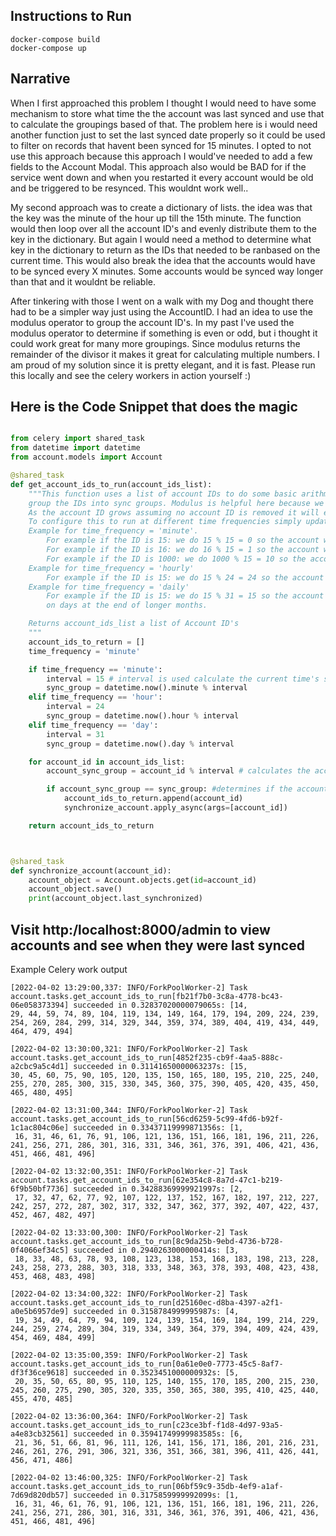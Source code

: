 ## Instructions to Run 

```
docker-compose build
docker-compose up
```

## Narrative
When I first approached this problem I thought I would need to have some mechanism to store what time the the account was last synced and use that to calculate the groupings based of that. The problem here is i would need another function just to set the last synced date properly so it could be used to filter on records that havent been synced for 15 minutes.
I opted to not use this approach because this approach I would've needed to add a few fields to the Account Modal. This approach also would be BAD for if the service went down and when you restarted it every account would be old and be triggered to be resynced. This wouldnt work well..

My second approach was to create a dictionary of lists.
the idea was that the key was the minute of the hour up till the 15th minute. The function would then loop over all the account ID's and evenly distribute them to the key in the dictionary.
But again I would need a method to determine what key in the dictionary to return as the IDs that needed to be ranbased on the current time. This would also break the idea that the accounts would have to be synced every X minutes. Some accounts would be synced way longer than that and it wouldnt be reliable.

After tinkering with those I went on a walk with my Dog and thought there had to be a simpler way just using the AccountID.
I had an idea to use the modulus operator to group the account ID's. In my past I've used the modulus operator to determine if something is even or odd, but i thought it could work great for many more groupings. Since modulus returns the remainder of the divisor it makes it great for calculating multiple numbers. I am proud of my solution since it is pretty elegant, and it is fast. Please run this locally and see the celery workers in action yourself :)

## Here is the Code Snippet that does the magic
```django-api/account/tasks.py

from celery import shared_task
from datetime import datetime
from account.models import Account

@shared_task
def get_account_ids_to_run(account_ids_list):
    """This function uses a list of account IDs to do some basic arithmetic with Modulus, and the current time to
    group the IDs into sync groups. Modulus is helpful here because we can reliably assign a sync group evenly based off of only the account ID.
    As the account ID grows assuming no account ID is removed it will evenly distribute the account ID's into the number of groups (interval).
    To configure this to run at different time frequencies simply update time_frequency from minute, to hour, or to day and then schedule this to run hourly, or daily.
    Example for time_frequency = 'minute'.
        For example if the ID is 15: we do 15 % 15 = 0 so the account will be returned at 0,15,30,45 minutes in the hour.
        For example if the ID is 16: we do 16 % 15 = 1 so the account wil be returned at 1,16,31,46 minutes in the hour.
        For example if the ID is 1000: we do 1000 % 15 = 10 so the account wil be returned at 10,25,40,55 minutes in the hour.
    Example for time_frequency = 'hourly'
        For example if the ID is 15: we do 15 % 24 = 24 so the account will be returned at 24th hour per day.
    Example for time_frequency = 'daily'
        For example if the ID is 15: we do 15 % 31 = 15 so the account will be returned on the 15th day per month. Note since months are variable, there may be less synced
        on days at the end of longer months.

    Returns account_ids_list a list of Account ID's
    """
    account_ids_to_return = []
    time_frequency = 'minute'

    if time_frequency == 'minute':
        interval = 15 # interval is used calculate the current time's sync group and the account id's sync group
        sync_group = datetime.now().minute % interval
    elif time_frequency == 'hour':
        interval = 24
        sync_group = datetime.now().hour % interval
    elif time_frequency == 'day':
        interval = 31
        sync_group = datetime.now().day % interval

    for account_id in account_ids_list:
        account_sync_group = account_id % interval # calculates the accounts sync group

        if account_sync_group == sync_group: #determines if the accounts sync group is equal to the current time's sync group
            account_ids_to_return.append(account_id)
            synchronize_account.apply_async(args=[account_id])

    return account_ids_to_return 



@shared_task
def synchronize_account(account_id):
    account_object = Account.objects.get(id=account_id)
    account_object.save()
    print(account_object.last_synchronized)
```

## Visit http:/localhost:8000/admin to view accounts and see when they were last synced

Example Celery work output
```
[2022-04-02 13:29:00,337: INFO/ForkPoolWorker-2] Task account.tasks.get_account_ids_to_run[fb21f7b0-3c8a-4778-bc43-06e058373394] succeeded in 0.32837020000079065s: [14, 
29, 44, 59, 74, 89, 104, 119, 134, 149, 164, 179, 194, 209, 224, 239, 254, 269, 284, 299, 314, 329, 344, 359, 374, 389, 404, 419, 434, 449, 464, 479, 494]

[2022-04-02 13:30:00,321: INFO/ForkPoolWorker-2] Task account.tasks.get_account_ids_to_run[4852f235-cb9f-4aa5-888c-a2cbc9a5c4d1] succeeded in 0.31141650000063237s: [15, 
30, 45, 60, 75, 90, 105, 120, 135, 150, 165, 180, 195, 210, 225, 240, 255, 270, 285, 300, 315, 330, 345, 360, 375, 390, 405, 420, 435, 450, 465, 480, 495]

[2022-04-02 13:31:00,344: INFO/ForkPoolWorker-2] Task account.tasks.get_account_ids_to_run[56cd6259-5c99-4fd6-b92f-1c1ac804c06e] succeeded in 0.33437119999871356s: [1,
 16, 31, 46, 61, 76, 91, 106, 121, 136, 151, 166, 181, 196, 211, 226, 241, 256, 271, 286, 301, 316, 331, 346, 361, 376, 391, 406, 421, 436, 451, 466, 481, 496]

[2022-04-02 13:32:00,351: INFO/ForkPoolWorker-2] Task account.tasks.get_account_ids_to_run[62e354c8-8a7d-47c1-b219-6f9b50bf7736] succeeded in 0.34288369999921997s: [2,
 17, 32, 47, 62, 77, 92, 107, 122, 137, 152, 167, 182, 197, 212, 227, 242, 257, 272, 287, 302, 317, 332, 347, 362, 377, 392, 407, 422, 437, 452, 467, 482, 497]

[2022-04-02 13:33:00,300: INFO/ForkPoolWorker-2] Task account.tasks.get_account_ids_to_run[8c9da25b-9ebd-4736-b728-0f4066ef34c5] succeeded in 0.2940263000000414s: [3, 
 18, 33, 48, 63, 78, 93, 108, 123, 138, 153, 168, 183, 198, 213, 228, 243, 258, 273, 288, 303, 318, 333, 348, 363, 378, 393, 408, 423, 438, 453, 468, 483, 498]

[2022-04-02 13:34:00,322: INFO/ForkPoolWorker-2] Task account.tasks.get_account_ids_to_run[d25160ec-d8ba-4397-a2f1-a0e5b6957de9] succeeded in 0.3158784999995987s: [4,
 19, 34, 49, 64, 79, 94, 109, 124, 139, 154, 169, 184, 199, 214, 229, 244, 259, 274, 289, 304, 319, 334, 349, 364, 379, 394, 409, 424, 439, 454, 469, 484, 499]

[2022-04-02 13:35:00,359: INFO/ForkPoolWorker-2] Task account.tasks.get_account_ids_to_run[0a61e0e0-7773-45c5-8af7-df3f36ce9618] succeeded in 0.3523451000000932s: [5,
 20, 35, 50, 65, 80, 95, 110, 125, 140, 155, 170, 185, 200, 215, 230, 245, 260, 275, 290, 305, 320, 335, 350, 365, 380, 395, 410, 425, 440, 455, 470, 485]

[2022-04-02 13:36:00,364: INFO/ForkPoolWorker-2] Task account.tasks.get_account_ids_to_run[c23ce3bf-f1d8-4d97-93a5-a4e83cb32561] succeeded in 0.35941749999983585s: [6,
 21, 36, 51, 66, 81, 96, 111, 126, 141, 156, 171, 186, 201, 216, 231, 246, 261, 276, 291, 306, 321, 336, 351, 366, 381, 396, 411, 426, 441, 456, 471, 486]

[2022-04-02 13:46:00,325: INFO/ForkPoolWorker-2] Task account.tasks.get_account_ids_to_run[06bf59c9-35db-4ef9-a1af-7d69d820db57] succeeded in 0.3175859999992099s: [1,
 16, 31, 46, 61, 76, 91, 106, 121, 136, 151, 166, 181, 196, 211, 226, 241, 256, 271, 286, 301, 316, 331, 346, 361, 376, 391, 406, 421, 436, 451, 466, 481, 496]
```